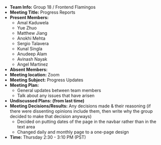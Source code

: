 * **Team Info:** Group 18 / Frontend Flamingos
* **Meeting Title:** Progress Reports
* **Present Members:**
  - Amal Kaduwela
  - Yue Zhuo
  - Matthew Jiang
  - Anokhi Mehta
  - Sergio Talavera
  - Kunal Singla
  - Anudeep Alam
  - Avinash Nayak
  - Angel Martinez
* **Absent Members:**
* **Meeting location:** Zoom
* **Meeting Subject:** Progress Updates
* **Meeting Plan:**
  - General updates between team members
  - Talk about any issues that have arisen
* **Undiscussed Plans: (from last time)**
* **Meeting Decisions/Results:** Any decisions made & their reasoning (if there were dissenting opinions include them, then write why the group decided to make that decision anyways)
  - Decided on putting dates of the page in the navbar rather than in the text area
  - Changed daily and monthly page to a one-page design
* **Time:** Thursday 2:30 - 3:10 PM (PST)